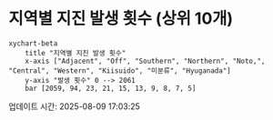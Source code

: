 # 지역별 지진 발생 횟수 (상위 10개)

```mermaid
xychart-beta
    title "지역별 지진 발생 횟수"
    x-axis ["Adjacent", "Off", "Southern", "Northern", "Noto,", "Central", "Western", "Kiisuido", "미분류", "Hyuganada"]
    y-axis "발생 횟수" 0 --> 2061
    bar [2059, 94, 23, 21, 15, 13, 9, 8, 7, 5]
```

업데이트 시간: 2025-08-09 17:03:25
